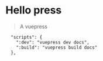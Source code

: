 # Hello press 

> A vuepress


```
  "scripts": {
    ":dev": "vuepress dev docs",
    ":build": "vuepress build docs"
  },
```